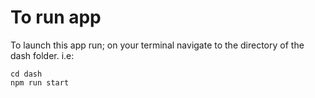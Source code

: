 # To run app

To launch this app run; on your terminal navigate to the directory of the dash folder. i.e:

```
cd dash
npm run start
```
